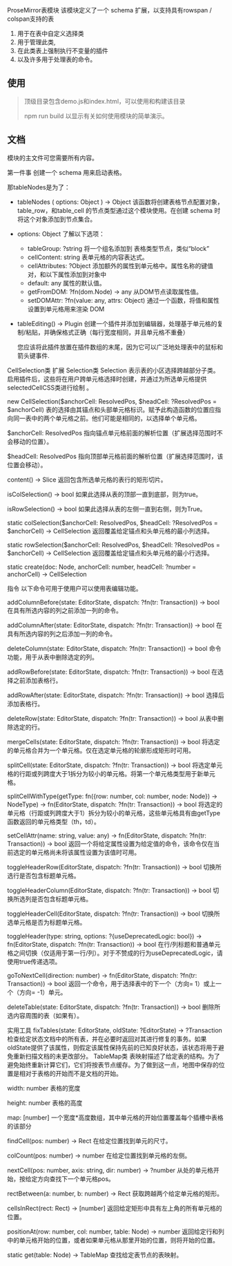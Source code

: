 ProseMirror表模块
该模块定义了一个 schema 扩展，以支持具有rowspan / colspan支持的表

1. 用于在表中自定义选择类
2. 用于管理此类,
3. 在此类表上强制执行不变量的插件
4. 以及许多用于处理表的命令。

## 使用

> 顶级目录包含demo.js和index.html，可以使用和构建该目录
>
> npm run build  以显示有关如何使用模块的简单演示。

## 文档

模块的主文件可您需要所有内容。

第一件事 创建一个 schema 用来启动表格。

那tableNodes是为了：

- tableNodes ( options: Object ) → Object
  该函数将创建表格节点配置对象，table_row，和table_cell 的节点类型通过这个模块使用。在创建 schema 时将这个对象添加到节点集合。

- options: Object
  了解以下选项：

  - tableGroup: ?string
    将一个组名添加到 表格类型节点，类似“block”
  - cellContent: string
    表单元格的内容表达式。
  - cellAttributes: ?Object
    添加额外的属性到单元格中。属性名称的键值对，和以下属性添加到对象中
  - default: any
    属性的默认值。
  - getFromDOM: ?fn(dom.Node) → any
    从DOM节点读取属性值。
  - setDOMAttr: ?fn(value: any, attrs: Object)
    通过一个函数，将值和属性设置到单元格用来渲染 DOM

- tableEditing() → Plugin
  创建一个插件并添加到编辑器，处理基于单元格的复制/粘贴，并确保格式正确（每行宽度相同，并且单元格不重叠）

  您应该将此插件放置在插件数组的末尾，因为它可以广泛地处理表中的鼠标和箭头键事件.

CellSelection类 扩展 Selection类
Selection 表示表的小区选择跨越部分子类。启用插件后，这些将在用户跨单元格选择时创建，并通过为所选单元格提供selectedCellCSS类进行绘制 。

new CellSelection($anchorCell: ResolvedPos, $headCell: ?ResolvedPos = $anchorCell)
表的选择由其锚点和头部单元格标识。赋予此构造函数的位置应指向同一表中的两个单元格之前。他们可能是相同的，以选择单个单元格。

$anchorCell: ResolvedPos
指向锚点单元格前面的解析位置（扩展选择范围时不会移动的位置）。

$headCell: ResolvedPos
指向顶部单元格前面的解析位置（扩展选择范围时，该位置会移动）。

content() → Slice
返回包含所选单元格的表行的矩形切片。

isColSelection() → bool
如果此选择从表的顶部一直到底部，则为true。

isRowSelection() → bool
如果此选择从表的左侧一直到右侧，则为True。

static colSelection($anchorCell: ResolvedPos, $headCell: ?ResolvedPos = $anchorCell) → CellSelection
返回覆盖给定锚点和头单元格的最小列选择。

static rowSelection($anchorCell: ResolvedPos, $headCell: ?ResolvedPos = $anchorCell) → CellSelection
返回覆盖给定锚点和头单元格的最小行选择。

static create(doc: Node, anchorCell: number, headCell: ?number = anchorCell) → CellSelection

指令
以下命令可用于使用户可以使用表编辑功能。

addColumnBefore(state: EditorState, dispatch: ?fn(tr: Transaction)) → bool
在具有所选内容的列之前添加一列的命令。

addColumnAfter(state: EditorState, dispatch: ?fn(tr: Transaction)) → bool
在具有所选内容的列之后添加一列的命令。

deleteColumn(state: EditorState, dispatch: ?fn(tr: Transaction)) → bool
命令功能，用于从表中删除选定的列。

addRowBefore(state: EditorState, dispatch: ?fn(tr: Transaction)) → bool
在选择之前添加表格行。

addRowAfter(state: EditorState, dispatch: ?fn(tr: Transaction)) → bool
选择后添加表格行。

deleteRow(state: EditorState, dispatch: ?fn(tr: Transaction)) → bool
从表中删除选定的行。

mergeCells(state: EditorState, dispatch: ?fn(tr: Transaction)) → bool
将选定的单元格合并为一个单元格。仅在选定单元格的轮廓形成矩形时可用。

splitCell(state: EditorState, dispatch: ?fn(tr: Transaction)) → bool
将选定单元格的行距或列跨度大于1拆分为较小的单元格。将第一个单元格类型用于新单元格。

splitCellWithType(getType: fn({row: number, col: number, node: Node}) → NodeType) → fn(EditorState, dispatch: ?fn(tr: Transaction)) → bool
将选定的单元格（行距或列跨度大于1）拆分为较小的单元格，这些单元格具有由getType函数返回的单元格类型（th，td）。

setCellAttr(name: string, value: any) → fn(EditorState, dispatch: ?fn(tr: Transaction)) → bool
返回一个将给定属性设置为给定值的命令，该命令仅在当前选定的单元格尚未将该属性设置为该值时可用。

toggleHeaderRow(EditorState, dispatch: ?fn(tr: Transaction)) → bool
切换所选行是否包含标题单元格。

toggleHeaderColumn(EditorState, dispatch: ?fn(tr: Transaction)) → bool
切换所选列是否包含标题单元格。

toggleHeaderCell(EditorState, dispatch: ?fn(tr: Transaction)) → bool
切换所选单元格是否为标题单元格。

toggleHeader(type: string, options: ?{useDeprecatedLogic: bool}) → fn(EditorState, dispatch: ?fn(tr: Transaction)) → bool
在行/列标题和普通单元格之间切换（仅适用于第一行/列）。对于不赞成的行为useDeprecatedLogic，请使用true传递选项。

goToNextCell(direction: number) → fn(EditorState, dispatch: ?fn(tr: Transaction)) → bool
返回一个命令，用于选择表中的下一个（方向= 1）或上一个（方向= -1）单元。

deleteTable(state: EditorState, dispatch: ?fn(tr: Transaction)) → bool
删除所选内容周围的表（如果有）。

实用工具
fixTables(state: EditorState, oldState: ?EditorState) → ?Transaction
检查给定状态文档中的所有表，并在必要时返回对其进行修复的事务。如果oldState提供了该属性，则假定该属性保持先前的已知良好状态，该状态将用于避免重新扫描文档的未更改部分。
TableMap类
表映射描述了给定表的结构。为了避免始终重新计算它们，它们将按表节点缓存。为了做到这一点，地图中保存的位置是相对于表格的开始而不是文档的开始。

width: number
表格的宽度

height: number
表格的高度

map: [number]
一个宽度*高度数组，其中单元格的开始位置覆盖每个插槽中表格的该部分

findCell(pos: number) → Rect
在给定位置找到单元的尺寸。

colCount(pos: number) → number
在给定位置找到单元格的左侧。

nextCell(pos: number, axis: string, dir: number) → ?number
从处的单元格开始，按给定方向查找下一个单元格pos。

rectBetween(a: number, b: number) → Rect
获取跨越两个给定单元格的矩形。

cellsInRect(rect: Rect) → [number]
返回给定矩形中具有左上角的所有单元格的位置。

positionAt(row: number, col: number, table: Node) → number
返回给定行和列中的单元格开始的位置，或者如果单元格从那里开始的位置，则将开始的位置。

static get(table: Node) → TableMap
查找给定表节点的表映射。